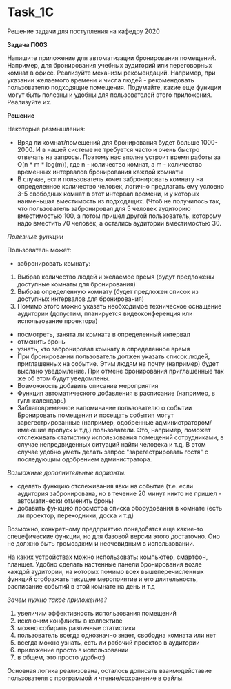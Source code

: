 # Task_1C
Решение задачи для поступления на кафедру 2020

**Задача П003**

Напишите приложение для автоматизации бронирования помещений. Например, для бронирования учебных аудиторий или переговорных комнат в офисе. 
Реализуйте механизм рекомендаций. Например, при указании желаемого времени и числа людей - рекомендовать пользователю подходящие помещения. 
Подумайте, какие еще функции могут быть полезны и удобны для пользователей этого приложения. Реализуйте их.

**Решение**

Некоторые размышления: 
* Вряд ли комнат/помещений для бронирования будет больше 1000-2000. И в нашей системе не требуется часто и очень быстро отвечать на запросы. Поэтому нас вполне устроит время работы за O(n * m * log(m)), где n - количество комнат, а m - количество временных интервалов бронирования каждой комнаты
* В случае, если пользователь хочет забронировать комнату на определенное количество человек, логично предлагать ему условно 3-5 свободных комнат в этот интервал времени, и у которых наименьшая вместимость из подходящих. (Чтоб не получилось так, что пользователь забронировал для 5 человек аудиторию вместимостью 100, а потом пришел другой пользователь, которому надо вместить 70 человек, а остались аудитории вместимостью 30.

*Полезные функции*

Пользователь может:
* забронировать комнату:
1. Выбрав количество людей и желаемое время (будут предложены доступные комнаты для бронирования)
2. Выбрав определенную комнату (будет предложен список из доступных интервалов для бронирования)
3. Помимо этого можно указать необходимое техническое оснащение аудитории (допустим, планируется видеоконференция или использование проектора)
* посмотреть, занята ли комната в определенный интервал
* отменить бронь
* узнать, кто забронировал комнату в определенное время
* При бронировании пользователь должен указать список людей, приглашенных на событие. Этим людям на почту (например) будет выслано уведомление. При отмене бронирования приглашенные так же об этом будут уведомлены.
* Возможность добавить описание мероприятия
* Функция автоматического добавления в расписание (например, в гугл-календарь)
* Заблаговременное напоминание пользователю о событии
Бронировать помещения и посещать события могут зарегестрированные (например, одобренные администратором/имеющие пропуск и т.д.) пользователи. Это, например, поможет отслеживать статистику использования помещений сотрудниками, в случае непредвиденных ситуаций найти человека и т.д. В этом случае удобно уметь делать запрос "зарегестрировать гостя" с последующим одобрением администратора. 

*Возможные дополнительные варианты:*

* сделать функцию отслеживания явки на событие (т.е. если аудитория забронирована, но в течение 20 минут никто не пришел - автоматически отменить бронь)
* добавить функцию просмотра списка оборудования в комнате (есть ли проектор, переходники, доска и т.д)

Возможно, конкретному предприятию понядобятся еще какие-то спецефические функции, но для базовой версии этого достаточно. Оно не должно быть громоздким и неочевидным в использовании. 

На каких устройствах можно использовать: компьютер, смартфон, планшет. Удобно сделать настенные панели бронирования возле каждой аудитории, на которых помимо всех вышеперечисленных функций отображать текущее мероприятие и его длительность, расписание событий в этой комнате на день и т.д

*Зачем нужно такое приложение?*

1) увеличим эффективность использования помещений
2) исключим конфликты в коллективе
3) можно собирать различные статистики
4) пользователь всегда однозначно знает, свободна комната или нет
5) всегда можно узнать, есть ли рабочий проектор в аудитории
6) приложение просто в использовании
7) в общем, это просто удобно:)

Основная логика реализована, осталось дописать взаимодейставие пользователя с программой и чтение/сохранение в файлы. 
